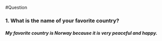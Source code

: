 #Question

### 1. What is the name of your favorite country?
   ##### My favorite country is Norway because it is very peaceful and happy.
